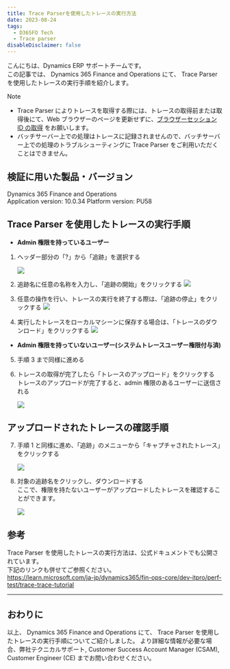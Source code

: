 ```yaml
---
title: Trace Parserを使用したトレースの実行方法
date: 2023-08-24
tags:
  - D365FO Tech
  - Trace parser
disableDisclaimer: false
---
```


こんにちは、Dynamics ERP サポートチームです。  
この記事では、 Dynamics 365 Finance and Operations にて、 Trace Parser を使用したトレースの実行手順を紹介します。


<!-- more -->
> [!NOTE]
> 
> - Trace Parser によりトレースを取得する際には、トレースの取得前または取得後にて、Web ブラウザーのページを更新せずに、[ブラウザーセッション ID の取得](https://jpdynamicserp.github.io/blog/D365FO%20Tech/browser-session-id/) をお願いします。
> - バッチサーバー上での処理はトレースに記録されませんので、バッチサーバー上での処理のトラブルシューティングに Trace Parser をご利用いただくことはできません。

## 検証に用いた製品・バージョン
Dynamics 365 Finance and Operations      
Application version: 10.0.34
Platform version: PU58


## Trace Parser を使用したトレースの実行手順

* **Admin 権限を持っているユーザー**

1. ヘッダー部分の「?」から「追跡」を選択する

    ![](./how-to-get-trace-parser/step.png)


2. 追跡名に任意の名称を入力し、「追跡の開始」をクリックする
     ![](./how-to-get-trace-parser/step2.png)


3. 任意の操作を行い、トレースの実行を終了する際は、「追跡の停止」をクリックする
     ![](./how-to-get-trace-parser/step3.png)


4.  実行したトレースをローカルマシーンに保存する場合は、「トレースのダウンロード」をクリックする
     ![](./how-to-get-trace-parser/step4.png)

 * **Admin 権限を持っていないユーザー(システムトレースユーザー権限付与済)**

5. 手順 3 まで同様に進める


6. トレースの取得が完了したら「トレースのアップロード」をクリックする  
トレースのアップロードが完了すると、admin 権限のあるユーザーに送信される

     ![](./how-to-get-trace-parser/step6.png)


## アップロードされたトレースの確認手順

7. 手順 1 と同様に進め、「追跡」のメニューから「キャプチャされたトレース」をクリックする

     ![](./how-to-get-trace-parser/step7.png)
    
8. 対象の追跡名をクリックし、ダウンロードする  
ここで、権限を持たないユーザーがアップロードしたトレースを確認することができます。

     ![](./how-to-get-trace-parser/step8.png)



## 参考
Trace Parser を使用したトレースの実行方法は、公式ドキュメントでも公開されています。  
下記のリンクも併せてご参照ください。  
https://learn.microsoft.com/ja-jp/dynamics365/fin-ops-core/dev-itpro/perf-test/trace-trace-tutorial


---
## おわりに  

以上、 Dynamics 365 Finance and Operations にて、 Trace Parser を使用したトレースの実行手順についてご紹介しました。
より詳細な情報が必要な場合、弊社テクニカルサポート, Customer Success Account Manager (CSAM), Customer Engineer (CE) までお問い合わせください。
